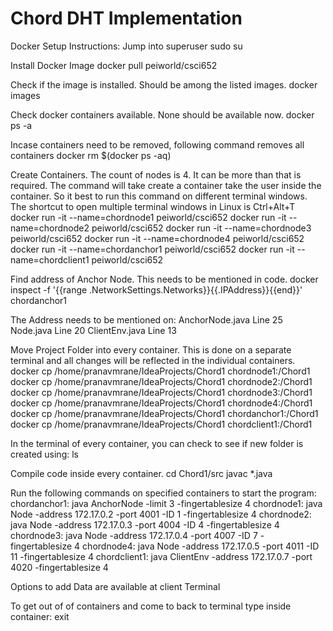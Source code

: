 # Chord DHT Implementation

Docker Setup Instructions:
Jump into superuser
sudo su

Install Docker Image
docker pull peiworld/csci652

Check if the image is installed. Should be among the listed images.
docker images

Check docker containers available. None should be available now.
docker ps -a

Incase containers need to be removed, following command removes all containers
docker rm $(docker ps -aq)

Create Containers. The count of nodes is 4. It can be more than that is required.
The command will take create a container take the user inside the container.
So it best to run this command on different terminal windows.
The shortcut to open multiple terminal windows in Linux is Ctrl+Alt+T
docker run -it --name=chordnode1 peiworld/csci652
docker run -it --name=chordnode2 peiworld/csci652
docker run -it --name=chordnode3 peiworld/csci652
docker run -it --name=chordnode4 peiworld/csci652
docker run -it --name=chordanchor1 peiworld/csci652
docker run -it --name=chordclient1 peiworld/csci652

Find address of Anchor Node. This needs to be mentioned in code. 
docker inspect -f '{{range .NetworkSettings.Networks}}{{.IPAddress}}{{end}}' chordanchor1

The Address needs to be mentioned on:
AnchorNode.java Line 25
Node.java Line 20
ClientEnv.java Line 13

Move Project Folder into every container. This is done on a separate terminal and all changes will be reflected in the individual containers.
docker cp /home/pranavmrane/IdeaProjects/Chord1 chordnode1:/Chord1
docker cp /home/pranavmrane/IdeaProjects/Chord1 chordnode2:/Chord1
docker cp /home/pranavmrane/IdeaProjects/Chord1 chordnode3:/Chord1
docker cp /home/pranavmrane/IdeaProjects/Chord1 chordnode4:/Chord1
docker cp /home/pranavmrane/IdeaProjects/Chord1 chordanchor1:/Chord1
docker cp /home/pranavmrane/IdeaProjects/Chord1 chordclient1:/Chord1

In the terminal of every container, you can check to see if new folder is created using:
ls

Compile code inside every container.
cd Chord1/src
javac *.java

Run the following commands on specified containers to start the program:
	chordanchor1:
	java AnchorNode -limit 3 -fingertablesize 4
	chordnode1:
	java Node -address 172.17.0.2 -port 4001 -ID 1 -fingertablesize 4
	chordnode2:
	java Node -address 172.17.0.3 -port 4004 -ID 4 -fingertablesize 4
	chordnode3:
	java Node -address 172.17.0.4 -port 4007 -ID 7 -fingertablesize 4
	chordnode4:
	java Node -address 172.17.0.5 -port 4011 -ID 11 -fingertablesize 4
	chordclient1:
	java ClientEnv -address 172.17.0.7 -port 4020 -fingertablesize 4

Options to add Data are available at client Terminal

To get out of of containers and come to back to terminal type inside container:
exit